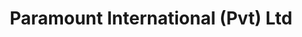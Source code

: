 ---
title: "Paramount International (Pvt) Ltd"
url: /karachi/paramount-international-pvt-ltd/
shop: tobacco
---